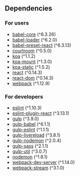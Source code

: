 ## Dependencies
### For users
* [babel-core](https://www.npmjs.com/package/babel-core) (^6.3.26)
* [babel-loader](https://www.npmjs.com/package/babel-loader) (^6.2.0)
* [babel-preset-react](https://www.npmjs.com/package/babel-preset-react) (^6.3.13)
* [courtroom](https://www.npmjs.com/package/courtroom) (^0.5.0)
* [koa](https://www.npmjs.com/package/koa) (^1.1.2)
* [koa-mount](https://www.npmjs.com/package/koa-mount) (^1.3.0)
* [koa-static](https://www.npmjs.com/package/koa-static) (^1.5.2)
* [react](https://www.npmjs.com/package/react) (^0.14.3)
* [react-dom](https://www.npmjs.com/package/react-dom) (^0.14.3)
* [webpack](https://www.npmjs.com/package/webpack) (^1.12.9)


### For developers
* [eslint](https://www.npmjs.com/package/eslint) (^1.10.3)
* [eslint-plugin-react](https://www.npmjs.com/package/eslint-plugin-react) (^3.13.1)
* [gulp](https://www.npmjs.com/package/gulp) (^3.9.0)
* [gulp-babel](https://www.npmjs.com/package/gulp-babel) (^6.1.1)
* [gulp-eslint](https://www.npmjs.com/package/gulp-eslint) (^1.1.1)
* [gulp-livereload](https://www.npmjs.com/package/gulp-livereload) (^3.8.1)
* [gulp-nodemon](https://www.npmjs.com/package/gulp-nodemon) (^2.0.4)
* [gulp-sass](https://www.npmjs.com/package/gulp-sass) (^2.1.1)
* [gulp-util](https://www.npmjs.com/package/gulp-util) (^3.0.7)
* [nodemon](https://www.npmjs.com/package/nodemon) (^1.8.1)
* [webpack-dev-server](https://www.npmjs.com/package/webpack-dev-server) (^1.14.0)
* [webpack-stream](https://www.npmjs.com/package/webpack-stream) (^3.1.0)

